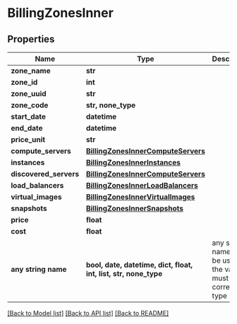 # BillingZonesInner


## Properties
Name | Type | Description | Notes
------------ | ------------- | ------------- | -------------
**zone_name** | **str** |  | [optional] 
**zone_id** | **int** |  | [optional] 
**zone_uuid** | **str** |  | [optional] 
**zone_code** | **str, none_type** |  | [optional] 
**start_date** | **datetime** |  | [optional] 
**end_date** | **datetime** |  | [optional] 
**price_unit** | **str** |  | [optional] 
**compute_servers** | [**BillingZonesInnerComputeServers**](BillingZonesInnerComputeServers.md) |  | [optional] 
**instances** | [**BillingZonesInnerInstances**](BillingZonesInnerInstances.md) |  | [optional] 
**discovered_servers** | [**BillingZonesInnerComputeServers**](BillingZonesInnerComputeServers.md) |  | [optional] 
**load_balancers** | [**BillingZonesInnerLoadBalancers**](BillingZonesInnerLoadBalancers.md) |  | [optional] 
**virtual_images** | [**BillingZonesInnerVirtualImages**](BillingZonesInnerVirtualImages.md) |  | [optional] 
**snapshots** | [**BillingZonesInnerSnapshots**](BillingZonesInnerSnapshots.md) |  | [optional] 
**price** | **float** |  | [optional] 
**cost** | **float** |  | [optional] 
**any string name** | **bool, date, datetime, dict, float, int, list, str, none_type** | any string name can be used but the value must be the correct type | [optional]

[[Back to Model list]](../README.md#documentation-for-models) [[Back to API list]](../README.md#documentation-for-api-endpoints) [[Back to README]](../README.md)



